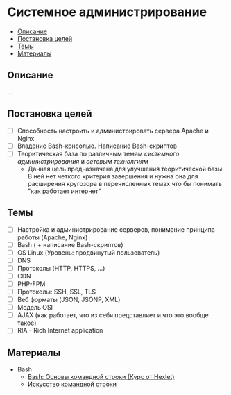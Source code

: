 # Системное администрирование #

- [Описание](#Описание)
- [Постановка целей](#Постановка-целей)
- [Темы](#Темы)
- [Материалы](#Материалы)

## Описание ##
...

## Постановка целей ##
- [ ] Способность настроить и администрировать сервера Apache и Nginx
- [ ] Владение Bash-консолью. Написание Bash-скриптов
- [ ] Теоритическая база по различным темам *системного администрирования* и *сетевым технолгиям*  
    - Данная цель предназначена для улучшения теоритической базы. В ней нет четкого критерия завершения и нужна она для расширения кругозора в перечисленных темах что бы понимать "как работает интернет"

## Темы ##
- [ ] Настройка и администрирование серверов, понимание принципа работы (Apache, Nginx)
- [ ] Bash ( + написание Bash-скриптов)
- [ ] OS Linux (Уровень: продвинутый пользователь)
- [ ] DNS
- [ ] Протоколы (HTTP, HTTPS, ...)
- [ ] CDN
- [ ] PHP-FPM
- [ ] Протоколы: SSH, SSL, TLS
- [ ] Веб форматы (JSON, JSONP, XML)
- [ ] Модель OSI
- [ ] AJAX (как работает, что из себя представляет и что это вообще такое)
- [ ] RIA - Rich Internet application

## Материалы ##
- Bash
    - [Bash: Основы командной строки (Курс от Hexlet)](https://ru.hexlet.io/courses/bash)
    - [Искусство командной строки](https://github.com/jlevy/the-art-of-command-line/blob/master/README-ru.md)
